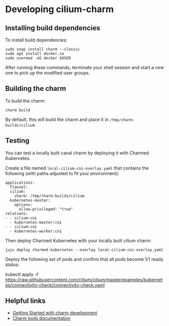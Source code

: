 # Developing cilium-charm

## Installing build dependencies

To install build dependencies:

```
sudo snap install charm --classic
sudo apt install docker.io
sudo usermod -aG docker $USER
```

After running these commands, terminate your shell session and start a new one
to pick up the modified user groups.

## Building the charm

To build the charm:
```
charm build
```

By default, this will build the charm and place it in
`/tmp/charm-builds/cilium`.

## Testing

You can test a locally built canal charm by deploying it with Charmed
Kubernetes.

Create a file named `local-cilium-cni-overlay.yaml` that contains the following (with paths
adjusted to fit your environment):
```
applications:
  flannel:
  cilium:
    charm: /tmp/charm-builds/cilium
  kubernetes-master:
    options: 
      allow-privileged: "true"
relations:
- - cilium:cni
  - kubernetes-master:cni
- - cilium:cni
  - kubernetes-worker:cni
```

Then deploy Charmed Kubernetes with your locally built cilium charm:

```
juju deploy charmed-kubernetes --overlay local-cilium-cni-overlay.yaml
```

Deploy the following set of pods and confirm that all pods become 1/1 ready status: 

kubectl  apply -f https://raw.githubusercontent.com/cilium/cilium/master/examples/kubernetes/connectivity-check/connectivity-check.yaml


## Helpful links

* [Getting Started with charm development](https://jaas.ai/docs/getting-started-with-charm-development)
* [Charm tools documentation](https://jaas.ai/docs/charm-tools)
